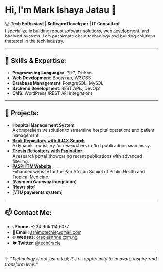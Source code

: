 # Hi, I'm Mark Ishaya Jatau 👋    

💻 **Tech Enthusiast | Software Developer | IT Consultant**  
I specialize in building robust software solutions, web development, and backend systems. I am passionate about technology and building solutions thatexcel in the tech industry.

---

## 🚀 Skills & Expertise:
- **Programming Languages**: PHP, Python
- **Web Development**: Bootstrap, W3.CSS
- **Database Management**: PostgreSQL. MySQL
- **Backend Development**: REST APIs, DevOps
- **CMS**: WordPress (REST API Integration)

---

## 🌟 Projects:
- [**Hospital Management System**](#)  
  A comprehensive solution to streamline hospital operations and patient management.  
- [**Book Repository with AJAX Search**](#)  
  A dynamic repository for researchers to find publications seamlessly.  
- [**Thesis Repository with Pagination**](#)  
  A research portal showcasing recent publications with advanced filtering.  
- [**PASPHTM Website**](https://pasphtm.org)  
  Enhanced website for the Pan African School of Public Health and Tropical Medicine.
- [**Payment Gateway Integration**]
- [**News site**]
- [**VTU payments system**]


---

## 📫 Contact Me:
- 📞 **Phone**: +234 905 114 6037  
- 📧 **Email**: [ashimotechie@gmail.com](mailto:mark.jatau@example.com)  
- 🌐 **Website**: [oracleshrine.com.ng](https://oracleshrine.com.ng)  
- 🐦 **Twitter**: [@tech0racle](https://x.com/tech0racle)

---

✨ *"Technology is not just a tool; it's an opportunity to innovate, inspire, and transform lives."*
